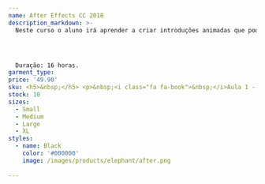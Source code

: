 ```yaml
---
name: After Effects CC 2018
description_markdown: >-
  Neste curso o aluno irá aprender a criar introduções animadas que podem ser utilizadas em vinhetas, logos animados, comerciais de TV, entre outros projetos...Ao criar as introduções o aluno aprenderá diversas técnicas oferecidas pelo After Effects como Chroma Key, efeitos de luz, Câmeras 3D, Ferramenta controlador, e diversas outras... Criará também um comercial de TV e, baseado nas ferramentas aprendidas poderá elaborar diversos projetos.




  Duração: 16 horas.
garment_type:
price: '49.90'
sku: <h5>&nbsp;</h5> <p>&nbsp;<i class="fa fa-book">&nbsp;</i>Aula 1 - Introdução ao After Effects</p> <p>&nbsp;<i class="fa fa-book">&nbsp;</i>Aula 2 - Conhecendo a Interface do After Effects</p> <p>&nbsp;<i class="fa fa-book">&nbsp;</i>Aula 3 - Criando um Novo Projeto (composição)</p> <p>&nbsp;<i class="fa fa-book">&nbsp;</i>Aula 4 - Importando arquivos</p> <p>&nbsp;<i class="fa fa-book">&nbsp;</i>Aula 5 - Abrindo um Projeto</p> <p>&nbsp;<i class="fa fa-book">&nbsp;</i>Aula 6 - Aprendendo sobre Máscaras e Quadro-chave</p> <p>&nbsp;<i class="fa fa-book">&nbsp;</i>Aula 7 - Efeitos e Sólidos</p> <p>&nbsp;<i class="fa fa-book">&nbsp;</i>Aula 8 - Visualizando um projeto</p> <p>&nbsp;<i class="fa fa-book">&nbsp;</i>Aula 9 - Efeito de Partículas (Projeto Harmonize)</p> <p>&nbsp;<i class="fa fa-book">&nbsp;</i>Aula 10 - Efeito Flash de Luz</p> <p>&nbsp;<i class="fa fa-book">&nbsp;</i>Aula 11 - Camadas de textos</p> <p>&nbsp;<i class="fa fa-book">&nbsp;</i>Aula 12 - Efeitos de textos e fosco de controle</p> <p>&nbsp;<i class="fa fa-book">&nbsp;</i>Aula 13 - Duplicando camadas e Efeito Linear</p> <p>&nbsp;<i class="fa fa-book">&nbsp;</i>Aula 14 - Renderizando o Projeto</p> <p>&nbsp;<i class="fa fa-book">&nbsp;</i>Aula 15 - Ponto de Ancoragem (Projeto comercial de TV)</p> <p>&nbsp;<i class="fa fa-book">&nbsp;</i>Aula 16 - Formato de renderização (Quicktime)/Renderizando um plano de fundo</p> <p>&nbsp;<i class="fa fa-book">&nbsp;</i>Aula 17 - Inserindo camada de texto com efeito de entrada</p> <p>&nbsp;<i class="fa fa-book">&nbsp;</i>Aula 18 - Efeito dissolver / Inserindo Máscara no texto</p> <p>&nbsp;<i class="fa fa-book">&nbsp;</i>Aula 19 - Expressões e Expressões básicas</p> <p>&nbsp;<i class="fa fa-book">&nbsp;</i>Aula 20 - Continuando Projeto Comercial de TV</p> <p>&nbsp;<i class="fa fa-book">&nbsp;</i>Aula 21 - Presets para animação de texto e efeitos de saída</p> <p>&nbsp;<i class="fa fa-book">&nbsp;</i>Aula 22 - Renderizando o projeto Comercial de TV</p> <p>&nbsp;<i class="fa fa-book">&nbsp;</i>Aula 23 - Técnicas Chroma Key / Keylight (Projeto Introdução Open Garden)</p> <p>&nbsp;<i class="fa fa-book">&nbsp;</i>Aula 24 - Inserindo camadas de texto / salvando / renderizando (Projeto Open Garden)</p> <p>&nbsp;<i class="fa fa-book">&nbsp;</i>Aula 25 - Camada 3D / Luzes (Projeto Natal Harmonize)</p> <p>&nbsp;<i class="fa fa-book">&nbsp;</i>Aula 26 - Câmera e Objeto nulo</p> <p>&nbsp;<i class="fa fa-book">&nbsp;</i>Aula 27 - Inserindo camadas de textos e efeitos (Projeto Natal Harmonize)</p> <p>&nbsp;<i class="fa fa-book">&nbsp;</i>Aula 28 - Efeito de Partículas / Importando arquivo de áudio</p> <p>&nbsp;<i class="fa fa-book">&nbsp;</i>Aula 29 - Ferramenta Controlador / Ponto de Controle (Projeto Animal Center)</p> <p>&nbsp;<i class="fa fa-book">&nbsp;</i>Aula 30 - Efeitos de Transição</p> <p>&nbsp;<i class="fa fa-book">&nbsp;</i>Aula 31 - Plano de Fundo</p> <p>&nbsp;<i class="fa fa-book">&nbsp;</i>Aula 32 - Salvando e Renderizando (Projeto Animal Center)</p>
stock: 10
sizes:
  - Small
  - Medium
  - Large
  - XL
styles:
  - name: Black
    color: '#000000'
    image: /images/products/elephant/after.png
  
---
```

